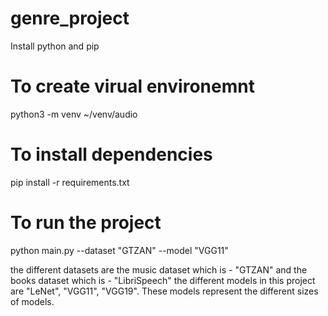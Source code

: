 # genre_project
Install python and pip

# To create virual environemnt 
python3 -m venv ~/venv/audio

# To install dependencies 
pip install -r requirements.txt 

# To run the project 
python main.py --dataset "GTZAN" --model "VGG11"

the different datasets are the music dataset which is - "GTZAN" and the books dataset which is - "LibriSpeech"
the different models in this project are "LeNet", "VGG11", "VGG19". These models represent the different sizes of models.  

